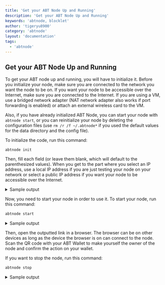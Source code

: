 ```yaml
---
title: 'Get your ABT Node Up and Running'
description: 'Get your ABT Node Up and Running'
keywords: 'abtnode, blocklet'
author: 'tigeryu8900'
category: 'abtnode'
layout: 'documentation'
tags:
  - 'abtnode'
---
```


## Get your ABT Node Up and Running

To get your ABT node up and running, you will have to initialize it. Before you initialize your node, make sure you are
connected to the network you want the node to be on. If you want your node to be accessible over the Internet, make sure
you are connected to the Internet. If you are using a VM, use a bridged network adapter (NAT network adapter also works
if port forwarding is enabled) or attach an external wireless card to the VM.

Also, if you have already initialized ABT Node, you can start your node with `abtnode start`, or you can reinitialize
your node by deleting the configuration files (use `rm /r /f ~/.abtnode*` if you used the default values for the data
directory and the config file). 

To initialize the code, run this command:

```bash
abtnode init
```

Then, fill each field (or leave them blank, which will default to the parenthesized values). When you get to the part
where you select an IP address, use a local IP address if you are just testing your node on your network or select a
public IP address if you want your node to be accessible over the Internet.

<details>
<summary>Sample output</summary>

![Initialize ABT Node](./images/initialize%20abtnode.gif)

</details>

Now, you need to start your node in order to use it. To start your node, run this command:

```bash
abtnode start
```

<details>
<summary>Sample output</summary>

![Start ABT Node](./images/start%20abtnode.gif)

</details>

Then, open the outputted link in a browser. The browser can be on other devices as long as the device the browser is on
can connect to the node. Scan the QR code with your ABT Wallet to make yourself the owner of the node and confirm the
action on your wallet.

If you want to stop the node, run this command:

```bash
abtnode stop
```

<details>
<summary>Sample output</summary>

![Stop ABT Node](./images/stop%20abtnode.gif)

</details>
